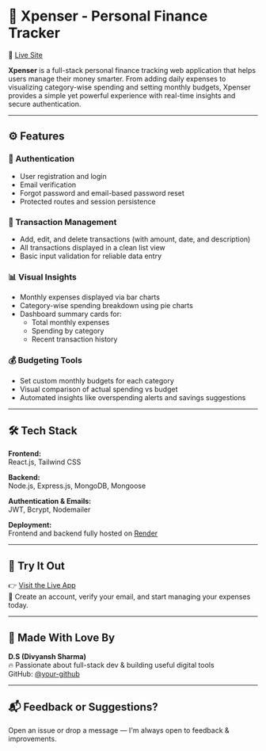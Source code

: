 # 💸 Xpenser - Personal Finance Tracker

🔗 [Live Site](https://xpenser-17.onrender.com/)

**Xpenser** is a full-stack personal finance tracking web application that helps users manage their money smarter. From adding daily expenses to visualizing category-wise spending and setting monthly budgets, Xpenser provides a simple yet powerful experience with real-time insights and secure authentication.

---

## ⚙️ Features

### 🔐 Authentication
- User registration and login 
- Email verification 
- Forgot password and email-based password reset
- Protected routes and session persistence

### 🧾 Transaction Management
- Add, edit, and delete transactions (with amount, date, and description)
- All transactions displayed in a clean list view
- Basic input validation for reliable data entry

### 📊 Visual Insights
- Monthly expenses displayed via bar charts
- Category-wise spending breakdown using pie charts
- Dashboard summary cards for:
  - Total monthly expenses
  - Spending by category
  - Recent transaction history

### 💰 Budgeting Tools
- Set custom monthly budgets for each category
- Visual comparison of actual spending vs budget
- Automated insights like overspending alerts and savings suggestions

---

## 🛠️ Tech Stack

**Frontend:**  
React.js, Tailwind CSS

**Backend:**  
Node.js, Express.js, MongoDB, Mongoose

**Authentication & Emails:**  
JWT, Bcrypt, Nodemailer

**Deployment:**  
Frontend and backend fully hosted on [Render](https://render.com)

---

## 🧪 Try It Out

👉 [Visit the Live App](https://xpenser-17.onrender.com/)  
📝 Create an account, verify your email, and start managing your expenses today.

---

## 🙌 Made With Love By

**D.S (Divyansh Sharma)**  
🔥 Passionate about full-stack dev & building useful digital tools  
GitHub: [@your-github](https://github.com/your-github)

---

## 📬 Feedback or Suggestions?

Open an issue or drop a message — I'm always open to feedback & improvements.
